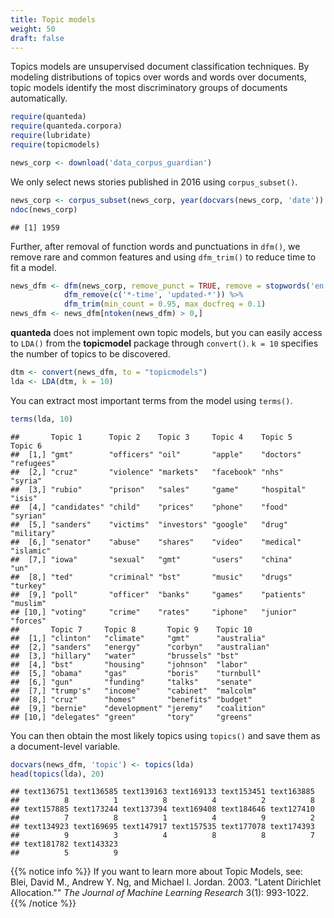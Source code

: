 ```yaml
---
title: Topic models
weight: 50
draft: false
---
```


Topics models are unsupervised document classification techniques. By modeling distributions of topics over words and words over documents, topic models identify the most discriminatory groups of documents automatically. 


```r
require(quanteda)
require(quanteda.corpora)
require(lubridate)
require(topicmodels)
```


```r
news_corp <- download('data_corpus_guardian')
```



We only select news stories published in 2016 using `corpus_subset()`. 


```r
news_corp <- corpus_subset(news_corp, year(docvars(news_corp, 'date')) >= 2016)
ndoc(news_corp)
```

```
## [1] 1959
```

Further, after removal of function words and punctuations in `dfm()`, we remove rare and common features and using `dfm_trim()` to reduce time to fit a model.


```r
news_dfm <- dfm(news_corp, remove_punct = TRUE, remove = stopwords('en')) %>% 
            dfm_remove(c('*-time', 'updated-*')) %>% 
            dfm_trim(min_count = 0.95, max_docfreq = 0.1)
news_dfm <- news_dfm[ntoken(news_dfm) > 0,]
```

**quanteda** does not implement own topic models, but you can easily access to `LDA()` from the **topicmodel** package through `convert()`. `k = 10` specifies the number of topics to be discovered.  


```r
dtm <- convert(news_dfm, to = "topicmodels")
lda <- LDA(dtm, k = 10)
```

You can extract most important terms from the model using `terms()`.


```r
terms(lda, 10)
```

```
##       Topic 1      Topic 2    Topic 3     Topic 4    Topic 5    Topic 6   
##  [1,] "gmt"        "officers" "oil"       "apple"    "doctors"  "refugees"
##  [2,] "cruz"       "violence" "markets"   "facebook" "nhs"      "syria"   
##  [3,] "rubio"      "prison"   "sales"     "game"     "hospital" "isis"    
##  [4,] "candidates" "child"    "prices"    "phone"    "food"     "syrian"  
##  [5,] "sanders"    "victims"  "investors" "google"   "drug"     "military"
##  [6,] "senator"    "abuse"    "shares"    "video"    "medical"  "islamic" 
##  [7,] "iowa"       "sexual"   "gmt"       "users"    "china"    "un"      
##  [8,] "ted"        "criminal" "bst"       "music"    "drugs"    "turkey"  
##  [9,] "poll"       "officer"  "banks"     "games"    "patients" "muslim"  
## [10,] "voting"     "crime"    "rates"     "iphone"   "junior"   "forces"  
##       Topic 7     Topic 8       Topic 9    Topic 10    
##  [1,] "clinton"   "climate"     "gmt"      "australia" 
##  [2,] "sanders"   "energy"      "corbyn"   "australian"
##  [3,] "hillary"   "water"       "brussels" "bst"       
##  [4,] "bst"       "housing"     "johnson"  "labor"     
##  [5,] "obama"     "gas"         "boris"    "turnbull"  
##  [6,] "gun"       "funding"     "talks"    "senate"    
##  [7,] "trump's"   "income"      "cabinet"  "malcolm"   
##  [8,] "cruz"      "homes"       "benefits" "budget"    
##  [9,] "bernie"    "development" "jeremy"   "coalition" 
## [10,] "delegates" "green"       "tory"     "greens"
```

You can then obtain the most likely topics using `topics()` and save them as a document-level variable.


```r
docvars(news_dfm, 'topic') <- topics(lda)
head(topics(lda), 20)
```

```
## text136751 text136585 text139163 text169133 text153451 text163885 
##          8          1          8          4          2          8 
## text157885 text173244 text137394 text169408 text184646 text127410 
##          7          8          1          4          9          2 
## text134923 text169695 text147917 text157535 text177078 text174393 
##          9          3          4          8          8          7 
## text181782 text143323 
##          5          9
```

{{% notice info %}}
If you want to learn more about Topic Models, see:  
Blei, David M., Andrew Y. Ng, and Michael I. Jordan. 2003. "Latent Dirichlet Allocation."" _The Journal of Machine Learning Research_ 3(1): 993-1022.
{{% /notice %}}

